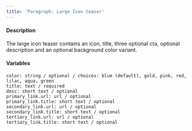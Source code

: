 ```yaml
---
title: 'Paragraph: Large Icon teaser'
---
```

#### Description
The large icon teaser contains an icon, title, three optional cta, optional description and an optional background color variant.

#### Variables
~~~
color: string / optional / choices: blue (default), gold, pink, red, lilac, aqua, green
title: text / required
desc: short text / optional
primary_link.url: url / optional
primary_link.title: short text / optional
secondary_link.url: url / optional
secondary_link.title: short text / optional
tertiary_link.url: url / optional
tertiary_link.title: short text / optional
~~~
